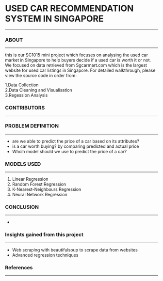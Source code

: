 # USED CAR RECOMMENDATION SYSTEM IN SINGAPORE
---


### ABOUT
---
this is our SC1015 mini project which focuses on analysing the used car market in Singapore to help buyers decide if a used car is worth it or not.
We focused on data retrieved from Sgcarmart.com which is the largest website for used car listings in Singapore. For detailed walkthrough, please view the source code in order from:

1.Data Collection  
2.Data Cleaning and Visualisation  
3.Regession Analysis

### CONTRIBUTORS
---


### PROBLEM DEFINITION
---
* are we able to predict the price of a car based on its attributes?
* is a car worth buying? by comparing predicted and actual price
* Whcih model should we use to predict the price of a car?

### MODELS USED
---
1. Linear Regression  
2. Random Forest Regression  
3. K-Nearest-Neighbours Regression
4. Neural Network Regression

### CONCLUSION
---
* 

### Insights gained from this project
---
* Web scraping with beautifulsoup to scrape data from websites
* Advanced regression techniques

### References
---


